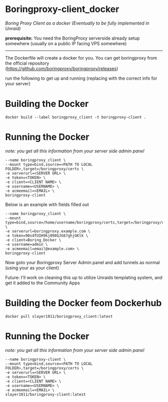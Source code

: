 # Boringproxy-client_docker
_Boring Proxy Client as a docker (Eventually to be fully implemented in Unraid)_

**prerequisite:** You need the BoringProxy serverside already setup somewhere (usually on a public IP facing VPS somewhere)

-----------------------------

The Dockerfile will create a docker for you.
You can get boringproxy from the official repository (https://github.com/boringproxy/boringproxy/releases)

run the following to get up and running (replacing <VARIABLE> with the correct info for your server)

# Building the Docker

```docker build --label boringproxy_client -t boringproxy-client .```

# Running the Docker
_note: you get all this information from your server side admin panel_

```docker run -d \
--name boringproxy_client \
--mount type=bind,source=<PATH TO LOCAL FOLDER>,target=/boringproxy/certs \
-e serverurl=<SERVER URL> \
-e token=<TOKEN> \
-e client=<CLIENT NAME> \
-e username=<USERNAME> \
-e acmeemail=<EMAIL> \
boringproxy-client
```

Below is an example with fields filled out
```docker run -d \
--name boringproxy_client \
--mount type=bind,source=/home/username/boringproxy/certs,target=/boringproxy/certs \
-e serverurl=boringproxy.example.com \
-e token=90sdfUIH9kj098GJG67ghjGKlk \
-e client=Boring_Docker \
-e username=admin \
-e acmeemail=email@example.com> \
boringproxy-client
```


Now goto your Boringproxy Server Admin panel and add tunnels as normal (using your <CLIENT NAME> as your client)


Future: 
I'll work on cleaning this up to utilize Unraids templating system, and get it added to the Community Apps


# Building the Docker feom Dockerhub

```docker pull slayer1011/boringproxy_client:latest```


# Running the Docker
_note: you get all this information from your server side admin panel_

```docker run -d \
--name boringproxy-client \
--mount type=bind,source=<PATH TO LOCAL FOLDER>,target=/boringproxy/certs \
-e serverurl=<SERVER URL> \
-e token=<TOKEN> \
-e client=<CLIENT NAME> \
-e username=<USERNAME> \
-e acmeemail=<EMAIL> \
slayer1011/boringproxy-client:latest
```
